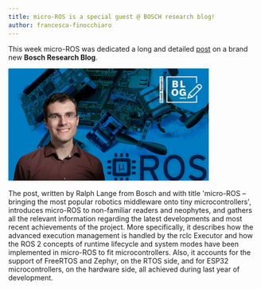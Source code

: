```yaml
---
title: micro-ROS is a special guest @ BOSCH research blog!
author: francesca-finocchiaro
---
```


This week micro-ROS was dedicated a long and detailed [post](https://www.bosch.com/stories/bringing-robotics-middleware-onto-tiny-microcontrollers/) on a brand new **Bosch Research Blog**.

<img alt="Bosch blog" src="/img/posts/bosch_blog.jpg" width="80%"/>

The post, written by Ralph Lange from Bosch and with title 'micro-ROS – bringing the most popular robotics middleware onto tiny microcontrollers', introduces micro-ROS to non-familiar readers and neophytes, and gathers all the relevant information regarding the latest developments and most recent achievements of the project. More specifically, it describes how the advanced execution management is handled by the rclc Executor and how the ROS 2 concepts of runtime lifecycle and system modes have been implemented in micro-ROS to fit microcontrollers. Also, it accounts for the support of FreeRTOS and Zephyr, on the RTOS side, and for ESP32 microcontrollers, on the hardware side, all achieved during last year of development.
